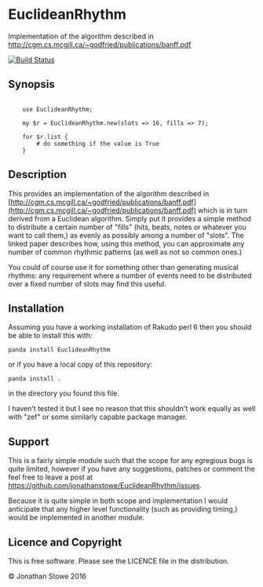 # EuclideanRhythm

Implementation of the algorithm described in http://cgm.cs.mcgill.ca/~godfried/publications/banff.pdf

[![Build Status](https://travis-ci.org/jonathanstowe/EuclideanRhythm.svg?branch=master)](https://travis-ci.org/jonathanstowe/EuclideanRhythm)

## Synopsis

```perl6

    use EuclideanRhythm;

    my $r = EuclideanRhythm.new(slots => 16, fills => 7);

    for $r.list {
        # do something if the value is True
    }
```

## Description


This provides an implementation of the algorithm described in
[http://cgm.cs.mcgill.ca/~godfried/publications/banff.pdf](http://cgm.cs.mcgill.ca/~godfried/publications/banff.pdf)
which is in turn derived from a Euclidean algorithm. Simply put it
provides a simple method to distribute a certain number of "fills"
(hits, beats, notes or whatever you want to call them,) as evenly as
possibly among a number of "slots". The linked paper describes how, using
this method, you can approximate any number of common rhythmic patterns
(as well as not so common ones.)

You could of course use it for something other than generating musical
rhythms: any requirement where a number of events need to be distributed
over a fixed number of slots may find this useful.

## Installation

Assuming you have a working installation of Rakudo perl 6 then you
should be able to install this with:

	panda install EuclideanRhythm

or if you have a local copy of this repository:

	panda install .

in the directory you found this file.

I haven't tested it but I see no reason that this shouldn't work
equally as well with "zef" or some similarly capable package manager.

## Support

This is a fairly simple module such that the scope for any
egregious bugs is quite limited, however if you have any
suggestions, patches or comment the feel free to leave a post at
https://github.com/jonathanstowe/EuclideanRhythm/issues.

Because it is quite simple in both scope and implementation I would
anticipate that any higher level functionality (such as providing timing,)
would be implemented in another module.

## Licence and Copyright

This is free software. Please see the LICENCE file in the distribution.

© Jonathan Stowe 2016

